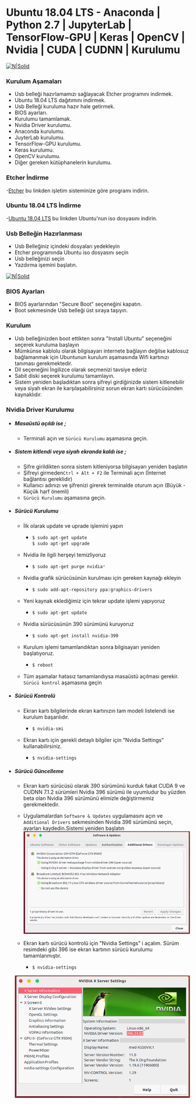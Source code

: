 # Ubuntu 18.04 LTS - Anaconda | Python 2.7 | JupyterLab | TensorFlow-GPU | Keras | OpenCV | Nvidia | CUDA | CUDNN | Kurulumu

[![N|Solid](https://assets.ubuntu.com/v1/8dd99b80-ubuntu-logo14.png)](https://assets.ubuntu.com/v1/8dd99b80-ubuntu-logo14.png)

### Kurulum Aşamaları

  - Usb belleği hazırlamamızı sağlayacak Etcher programını indirmek.
  - Ubuntu 18.04 LTS dağıtımını indirmek. 
  - Usb Belleği kuruluma hazır hale getirmek.
  - BIOS ayarları.
  - Kurulumu tamamlamak.
  - Nvidia Driver kurulumu.
  - Anaconda kurulumu.
  - JuyterLab kurulumu.
  - TensorFlow-GPU kurulumu.
  - Keras kurulumu.
  - OpenCV kurulumu.
  - Diğer gereken kütüphanelerin kurulumu.

### Etcher İndirme

  -[Etcher](https://etcher.io/)  bu linkden işletim sisteminize göre programı indirin.


### Ubuntu 18.04 LTS İndirme

  -[Ubuntu 18.04 LTS](https://www.ubuntu.com/download/desktop)  bu linkden Ubuntu'nun iso dosyasını indirin.
  
  
### Usb Belleğin Hazırlanması

  - Usb Belleğiniz içindeki dosyaları yedekleyin
  - Etcher programında Ubuntu iso dosyasını seçin
  - Usb belleğinizi seçin
  - Yazdırma işemini başlatın.
   
[![N|Solid](https://etcher.io/static/screenshot.gif)](https://etcher.io/static/screenshot.gif)
  
  
### BIOS Ayarları

  - BIOS ayarlarından "Secure Boot" seçeneğini kapatın.
  - Boot sekmesinde Usb belleği üst sıraya taşıyın.
  
### Kurulum

  - Usb belleğinizden boot ettikten sonra "Install Ubuntu" seçeneğini seçerek kuruluma başlayın
  - Mümkünse kablolu olarak bilgisayarı internete bağlayın değilse kablosuz bağlamanmak için Ubuntunun kurulum aşamasında Wifi kartınızı tanıması gerekmektedir.
  - Dil seçeneğini İngilizce olarak seçmenizi tavsiye ederiz
  - Sabit diski seçerek kurulumu tamamlayın.
  - Sistem yeniden başladıktan sonra şifreyi girdiğinizde sistem kitlenebilir veya siyah ekran ile karşılaşabilirsiniz sorun ekran kartı sürücüsünden kaynaklıdır.
  

### Nvidia Driver Kurulumu

   - ##### Masaüstü açıldı ise ;
     - Terminali açın ve `Sürücü Kurulumu` aşamasına geçin.
   - ##### Sistem kitlendi veya siyah ekranda kaldı ise ;
     - Şifre girildikten sonra sistem kitleniyorsa bilgisayarı yeniden başlatın
     - Şifreyi girmeden`Ctrl + Alt + F2` ile Terminali açın (İnternet bağlantısı gereklidir)
     - Kullanıcı adınızı ve şifrenizi girerek terminalde oturum açın (Büyük - Küçük harf önemli)
     - `Sürücü Kurulumu` aşamasına geçin.
    
   - ##### Sürücü Kurulumu
     - İlk olarak update ve uprade işlemini yapın 
        -   ```sh
            $ sudo apt-get update
            $ sudo apt-get upgrade
            ```
       
     - Nvidia ile ilgili herşeyi temizliyoruz
        -   ```sh
            $ sudo apt-get purge nvidia* 
            ``` 
     - Nvidia grafik sürücüsünün kurulması için gereken kaynağı ekleyin
        -   ```sh
            $ sudo add-apt-repository ppa:graphics-drivers
            ```
    
     - Yeni kaynak eklediğimiz için tekrar update işlemi yapıyoruz
        -   ```sh
            $ sudo apt-get update
             ```
    
     - Nvidia sürücüsünün 390 sürümünü kuruyoruz
        -   ```sh
            $ sudo apt-get install nvidia-390 
             ```
     - Kurulum işlemi tamamlandıktan sonra bilgisayarı yeniden başlatıyoruz.
        -   ```sh
            $ reboot 
             ``` 
     - Tüm aşamalar hatasız tamamlandıysa masaüstü açılması gerekir. `Sürücü kontrol` aşamasına geçin

  - ##### Sürücü Kontrolü
     - Ekran kartı bilgilerinde ekran kartınızın tam modeli listelendi ise kurulum başarılıdır.
        -   ```sh
            $ nvidia-smi
             ``` 
      - Ekran kartı için gerekli detaylı bilgiler için "Nvidia Settings" kullanabilirsiniz.
         -   ```sh
             $ nvidia-settings
                ``` 
                
  - ##### Sürücü Güncelleme
      - Ekran kartı sürücüsü olarak 390 sürümünü kurduk fakat CUDA 9 ve CUDNN 7.1.2 sürümleri Nvidia 396 sürümü ile uyumludur bu yüzden beta olan Nvidia 396 sürümünü elimizle değiştirmemiz gerekmektedir.
      - Uygulamalardan `Software & Updates` uygulamasını açın ve `Additional Drivers` sekmesinden Nvidia 396 sürümünü seçin, ayarları kaydedin.Sistemi yeniden başlatın
    ![](images/software.png)
    
      - Ekran kartı sürücü kontrolü için "Nvidia Settings" i açalım. Sürüm resimdeki gibi 396 ise ekran kartının sürücü kurulumu tamamlanmıştır.
         -   ```sh
             $ nvidia-settings
                ``` 
     
      ![](images/nvidia-settings.png)
    
